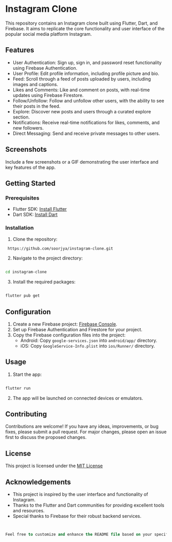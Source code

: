 # Instagram Clone

This repository contains an Instagram clone built using Flutter, Dart, and Firebase. It aims to replicate the core functionality and user interface of the popular social media platform Instagram.

## Features

- User Authentication: Sign up, sign in, and password reset functionality using Firebase Authentication.
- User Profile: Edit profile information, including profile picture and bio.
- Feed: Scroll through a feed of posts uploaded by users, including images and captions.
- Likes and Comments: Like and comment on posts, with real-time updates using Firebase Firestore.
- Follow/Unfollow: Follow and unfollow other users, with the ability to see their posts in the feed.
- Explore: Discover new posts and users through a curated explore section.
- Notifications: Receive real-time notifications for likes, comments, and new followers.
- Direct Messaging: Send and receive private messages to other users.

## Screenshots

Include a few screenshots or a GIF demonstrating the user interface and key features of the app.

## Getting Started

### Prerequisites

- Flutter SDK: [Install Flutter](https://flutter.dev/docs/get-started/install)
- Dart SDK: [Install Dart](https://dart.dev/get-dart)

### Installation

1. Clone the repository:
```sh
 https://github.com/soorjya/instagram-clone.git
```

2. Navigate to the project directory:

```sh

cd instagram-clone
```
3. Install the required packages:

```sh

flutter pub get
```

## Configuration

1. Create a new Firebase project: [Firebase Console](https://console.firebase.google.com/u/0/?pli=1).
2. Set up Firebase Authentication and Firestore for your project.
3. Copy the Firebase configuration files into the project:
    - Android: Copy `google-services.json` into `android/app/` directory.
    - iOS: Copy `GoogleService-Info.plist` into `ios/Runner/` directory.


##  Usage


1. Start the app:

```sh

flutter run

```
2. The app will be launched on connected devices or emulators.

## Contributing
Contributions are welcome! If you have any ideas, improvements, or bug fixes, please submit a pull request. For major changes, please open an issue first to discuss the proposed changes.

## License
This project is licensed under the [MIT License](https://opensource.org/license/mit/)

## Acknowledgements
- This project is inspired by the user interface and functionality of Instagram.
- Thanks to the Flutter and Dart communities for providing excellent tools and resources.
- Special thanks to Firebase for their robust backend services.


```sql


Feel free to customize and enhance the README file based on your specific implementation, additional information, and styling preferences.

```



